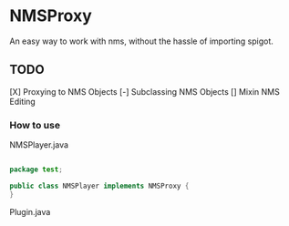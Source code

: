 # NMSProxy

An easy way to work with nms, without the hassle of importing spigot.

## TODO
[X] Proxying to NMS Objects
[-] Subclassing NMS Objects
[] Mixin NMS Editing

### How to use

NMSPlayer.java

```java

package test;

public class NMSPlayer implements NMSProxy {
}

```

Plugin.java

